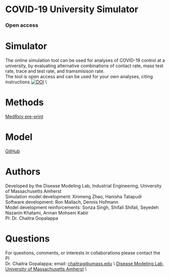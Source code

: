 # COVID-19 University Simulator
   
### Open access
# Simulator 
The online simulation tool can be used for analyses of COVID-19 control at a university, by evaluating alternative combinations of contact rate, mass test rate, trace and test rate, and tramsmisison rate. \
The tool is open access and can be used for your own analyses, citing instructions [![DOI](https://zenodo.org/badge/266425269.svg)](https://zenodo.org/badge/latestdoi/266425269) \

# Methods 
[MedRxiv pre-print](https://www.medrxiv.org/content/10.1101/2020.07.21.20158303v1.full.pdf)

# Model 
[GitHub](https://github.com/diseasemodeling/COVID-University)

# Authors 
Developed by the Disease Modeling Lab, Industrial Engineering, University of Massachusetts Amherst \
Simulation model development: Xinmeng Zhao, Hanisha Tatapudi \
Software development: Ron Mallach, Dennis Hofmann \
Model development reinforcements: Sonza Singh, Shifali Shifali, Seyedeh Nazanin Khatami, Arman Mohseni Kabir \
PI: Dr. Chaitra Gopalappa

# Questions 
For questions, comments, or interests in collaborations please contact the PI \
Dr. Chaitra Gopalappa; email: chaitrag@umass.edu \ [Disease Modeling Lab, University of Massachusetts Amherst](https://blogs.umass.edu/chaitrag/chaitra-gopalappa/) \


